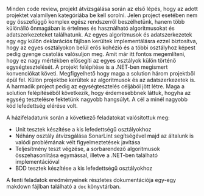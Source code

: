 
Minden code review, projekt átvizsgálása során az első lépés, hogy az adott projektet valamilyen kategóriába be kell sorolni. Jelen project esetében nem egy összefüggő komplex egész rendszerről beszélhetünk, hanem több különálló önmagában is értelmes és használható algoritmusokat és adatszerkezeteket találhatunk. Az egyes algoritmusok és adatszerkezetek egy egy külön deklarációs fájlban kerültek implementálásra ezzel biztosítva, hogy az egyes osztályokon belül erős kohézió és a többi osztályhoz képest pedig gyenge csatolás valósuljon meg. Amit már itt fontos megemlíteni, hogy ez nagy mértékben elősegíti az egyes osztályok külön történő egységtesztelését. A projekt felépítése is a .NET-ben megismert konvenciókat követi. Megfigyelhető hogy maga a solution három projektből épül fel. Külön projektbe kerültek az algoritmusok és az adatszerkezetek is. A harmadik project pedig az egységtesztelés céljából jött létre. Maga a solution felépítéséből következik, hogy érdemesebbnek láttuk, hogyha az egység tesztelésre fektetünk nagyobb hangsúlyt. A cél a minél nagyobb kód lefedettség elérése volt.

A házifeladatunk során a következő feladatokat valósítottuk meg:
- Unit tesztek készítése a kis lefedettségű osztályokhoz
- Néhány osztály átvizsgálása SonarLint segítségével majd az általunk is valódi problémának vélt figyelmeztetések javítása
- Teljesítmény teszt végzése, a sorbarendező algoritmusok összehasonlítása egymással, illetve a .NET-ben található implementációval
- BDD tesztek készítése a kis lefedettségű osztályokhoz

A fenti feladatok eredményeinek részletes dokumentációja egy-egy makdown fájlban található a `doc` könyvtárban.
